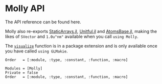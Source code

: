 # Molly API

The API reference can be found here.

Molly also re-exports [StaticArrays.jl](https://github.com/JuliaArrays/StaticArrays.jl), [Unitful.jl](https://github.com/PainterQubits/Unitful.jl) and [AtomsBase.jl](https://github.com/JuliaMolSim/AtomsBase.jl), making the likes of `SVector` and `1.0u"nm"` available when you call `using Molly`.

The [`visualize`](@ref) function is in a package extension and is only available once you have called `using GLMakie`.

```@index
Order   = [:module, :type, :constant, :function, :macro]
```

```@autodocs
Modules = [Molly]
Private = false
Order   = [:module, :type, :constant, :function, :macro]
```
